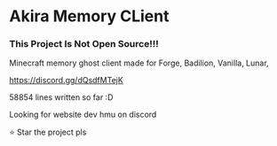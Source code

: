 # Akira Memory CLient

### This Project Is Not Open Source!!!

Minecraft memory ghost client
made for Forge, Badilion, Vanilla, Lunar,

https://discord.gg/dQsdfMTejK

58854 lines written so far :D

Looking for website dev hmu on discord



:star: Star the project pls 
